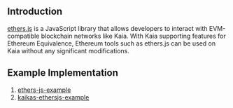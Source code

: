 ## Introduction

[ethers.js](https://docs.ethers.org/) is a JavaScript library that allows developers to interact with EVM-compatible blockchain networks like Kaia. With Kaia supporting features for Ethereum Equivalence, Ethereum tools such as ethers.js can be used on Kaia without any significant modifications.


## Example Implementation

1. [ethers-js-example](https://github.com/ayo-klaytn/ethers-js-example)
1. [kaikas-ethersjs-example](https://github.com/ayo-klaytn/kaikas-ethersjs-example)